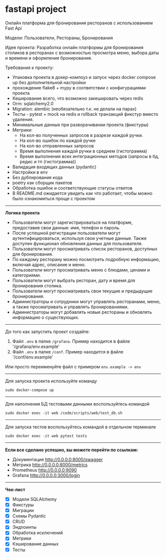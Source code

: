 # fastapi project
Онлайн платформа для бронирования ресторанов с использованием Fast Api

Модели: Пользователи, Рестораны, Бронирования

Идея проекта: Разработка онлайн платформы для бронирования столиков в ресторанах с возможностью просмотра меню, выбора даты и времени и оформления бронирования.

Требования к проекту:
- Упаковка проекта в докер-компоуз и запуск через docker compose up без дополнительной настройки
- прохождение flake8 + mypy в соответствии с конфигурациями проекта
- Кеширование всего, что возможно закешировать через redis
- Orm:  sqlalchemy2.0
- Migration: alembic (необязательно т.к. не делали на парах)
- Тесты - pytest + mock на redis и rollback транзакций фикстур вместо удаления.
- Минимальные данные при разворачивании проекта (фикстуры)
- Метрики: 
  - На кол-во полученных запросов в разрезе каждой ручки.
  - На кол-во ошибок по каждой ручке
  - На кол-во отправленных запросов
  - Время выполнения каждой ручки в среднем (гистограмма)
  - Время выполнения всех интеграционных методов (запросы в бд, редис и тп (гистограмма))
- Валидация входящих данных (pydantic)
- Настройки в env
- Без дублирования кода
- poetry как сборщик пакетов
- Обработка ошибок и соответствующие статусы ответов
- В README.md ожидается увидеть как что работает, чтобы можно было ознакомиться проще с проектом
___
**Логика проекта**

* Пользователи могут зарегистрироваться на платформе, предоставив свои данные: имя, телефон и пароль.
* После успешной регистрации пользователи могут аутентифицироваться, используя свои учетные данные. Также доступен функционал обновления данных для пользователя.
* Пользователи могут просматривать список ресторанов, доступных для бронирования.
* По каждому ресторану можно посмотреть подробную информацию, включая адрес, описание и меню.
* Пользователи могут просматривать меню с блюдами, ценами и категориями.
* Пользователи могут выбрать ресторан, дату и время для бронирования столика.
* Пользователи могут просматривать свои текущие и предыдущие бронирования.
* Администраторы и сотрудники могут управлять ресторанами, меню, а также просматривать и управлять бронированиями.
* Администраторы могут добавлять новые рестораны и обновлять информацию о существующих.
___
До того как запустить проект создайте:
1. Файл `.env` в папке `/grafana`. Пример находится в файле '/grafana/env.example'
2. Файл `.env` в папке `/conf`. Пример находится в файле '/conf/env.example'

Или просто переименуйте файл с примером `env.example -> env`
___
Для запуска проекта используйте команду
```
sudo docker-compose up
```
___
Для наполнения БД тестовыми данными воспользуйтесь командой
```
sudo docker exec -it web /code/scripts/web/test_db.sh
```
___
Для запуска тестов воспользуйтесь командой в отдельном терминале
```
sudo docker exec -it web pytest tests
```


___
**Если все сделано успешно, вы можете перейти по ссылкам:**

+ Документация http://0.0.0.0:8000/swagger
+ Метрика http://0.0.0.0:8000/metrics
+ Prometheus http://0.0.0.0:9090
+ Grafana http://0.0.0.0:3000/login

___
 **Чек-лист**

- [X] Модели SQLAlchemy
- [X] Фикстуры
- [X] Миграции
- [X] Схемы Pydantic
- [X] CRUD
- [X] Эндпоинты
- [X] Обработка исключений
- [X] Метрики
- [X] Кэширование данных
- [X] Тесты
